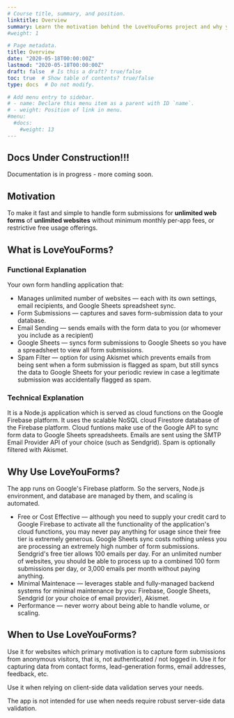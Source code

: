 ```yaml
---
# Course title, summary, and position.
linktitle: Overview
summary: Learn the motivation behind the LoveYouForms project and why you may want to use it.
#weight: 1

# Page metadata.
title: Overview
date: "2020-05-18T00:00:00Z"
lastmod: "2020-05-18T00:00:00Z"
draft: false  # Is this a draft? true/false
toc: true  # Show table of contents? true/false
type: docs  # Do not modify.

# Add menu entry to sidebar.
# - name: Declare this menu item as a parent with ID `name`.
# - weight: Position of link in menu.
#menu:
  #docs:
    #weight: 13
---
```


## Docs Under Construction!!!

Documentation is in progress - more coming soon.

## Motivation

To make it fast and simple to handle form submissions for **unlimited web forms** of **unlimited websites** without minimum monthly per-app fees, or restrictive free usage offerings.

## What is LoveYouForms?

### Functional Explanation

Your own form handling application that:

* Manages unlimited number of websites &mdash; each with its own settings, email recipients, and Google Sheets spreadsheet sync.
* Form Submissions &mdash; captures and saves form-submission data to your database.
* Email Sending &mdash; sends emails with the form data to you (or whomever you include as a recipient)
* Google Sheets &mdash; syncs form submissions to Google Sheets so you have a spreadsheet to view all form submissions. 
* Spam Filter &mdash; option for using Akismet which prevents emails from being sent when a form submission is flagged as spam, but still syncs the data to Google Sheets for your periodic review in case a legitimate submission was accidentally flagged as spam. 

### Technical Explanation

It is a Node.js application which is served as cloud functions on the Google Firebase platform. It uses the scalable NoSQL cloud Firestore database of the Firebase platform. Cloud funtions make use of the Google API to sync form data to Google Sheets spreadsheets. Emails are sent using the SMTP Email Provider API of your choice (such as Sendgrid). Spam is optionally filtered with Akismet.

## Why Use LoveYouForms?

The app runs on Google's Firebase platform. So the servers, Node.js environment, and database are managed by them, and scaling is automated.

* Free or Cost Effective &mdash; although you need to supply your credit card to Google Firebase to activate all the functionality of the application's cloud functions, you may never pay anything for usage since their free tier is extremely generous. Google Sheets sync costs nothing unless you are processing an extremely high number of form submissions. Sendgrid's free tier allows 100 emails per day. For an unlimited number of websites, you should be able to process up to a combined 100 form submissions per day, or 3,000 emails per month without paying anything.
* Minimal Maintenace &mdash; leverages stable and fully-managed backend systems for minimal maintenance by you: Firebase, Google Sheets, Sendgrid (or your choice of email provider), Akismet.
* Performance &mdash; never worry about being able to handle volume, or scaling.


## When to Use LoveYouForms?

Use it for websites which primary motivation is to capture form submissions from anonymous visitors, that is, not authenticated / not logged in. Use it for capturing data from contact forms, lead-generation forms, email addresses, feedback, etc.

Use it when relying on client-side data validation serves your needs. 

The app is not intended for use when needs require robust server-side data validation.
